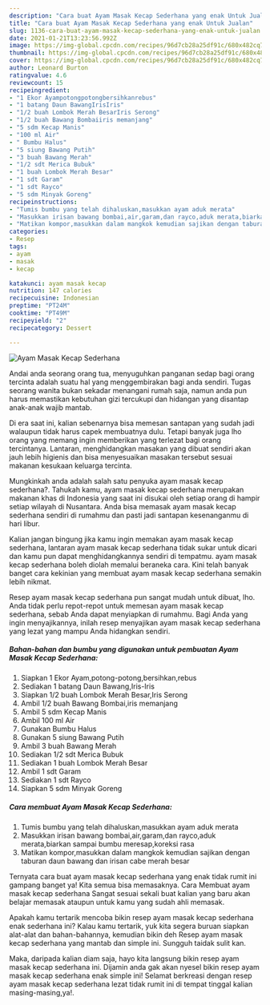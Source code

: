 ```yaml
---
description: "Cara buat Ayam Masak Kecap Sederhana yang enak Untuk Jualan"
title: "Cara buat Ayam Masak Kecap Sederhana yang enak Untuk Jualan"
slug: 1136-cara-buat-ayam-masak-kecap-sederhana-yang-enak-untuk-jualan
date: 2021-01-21T13:23:56.992Z
image: https://img-global.cpcdn.com/recipes/96d7cb28a25df91c/680x482cq70/ayam-masak-kecap-sederhana-foto-resep-utama.jpg
thumbnail: https://img-global.cpcdn.com/recipes/96d7cb28a25df91c/680x482cq70/ayam-masak-kecap-sederhana-foto-resep-utama.jpg
cover: https://img-global.cpcdn.com/recipes/96d7cb28a25df91c/680x482cq70/ayam-masak-kecap-sederhana-foto-resep-utama.jpg
author: Leonard Burton
ratingvalue: 4.6
reviewcount: 15
recipeingredient:
- "1 Ekor Ayampotongpotongbersihkanrebus"
- "1 batang Daun BawangIrisIris"
- "1/2 buah Lombok Merah BesarIris Serong"
- "1/2 buah Bawang Bombaiiris memanjang"
- "5 sdm Kecap Manis"
- "100 ml Air"
- " Bumbu Halus"
- "5 siung Bawang Putih"
- "3 buah Bawang Merah"
- "1/2 sdt Merica Bubuk"
- "1 buah Lombok Merah Besar"
- "1 sdt Garam"
- "1 sdt Rayco"
- "5 sdm Minyak Goreng"
recipeinstructions:
- "Tumis bumbu yang telah dihaluskan,masukkan ayam aduk merata"
- "Masukkan irisan bawang bombai,air,garam,dan rayco,aduk merata,biarkan sampai bumbu meresap,koreksi rasa"
- "Matikan kompor,masukkan dalam mangkok kemudian sajikan dengan taburan daun bawang dan irisan cabe merah besar"
categories:
- Resep
tags:
- ayam
- masak
- kecap

katakunci: ayam masak kecap 
nutrition: 147 calories
recipecuisine: Indonesian
preptime: "PT24M"
cooktime: "PT49M"
recipeyield: "2"
recipecategory: Dessert

---
```



![Ayam Masak Kecap Sederhana](https://img-global.cpcdn.com/recipes/96d7cb28a25df91c/680x482cq70/ayam-masak-kecap-sederhana-foto-resep-utama.jpg)

Andai anda seorang orang tua, menyuguhkan panganan sedap bagi orang tercinta adalah suatu hal yang menggembirakan bagi anda sendiri. Tugas seorang  wanita bukan sekadar menangani rumah saja, namun anda pun harus memastikan kebutuhan gizi tercukupi dan hidangan yang disantap anak-anak wajib mantab.

Di era  saat ini, kalian sebenarnya bisa memesan santapan yang sudah jadi walaupun tidak harus capek membuatnya dulu. Tetapi banyak juga lho orang yang memang ingin memberikan yang terlezat bagi orang tercintanya. Lantaran, menghidangkan masakan yang dibuat sendiri akan jauh lebih higienis dan bisa menyesuaikan masakan tersebut sesuai makanan kesukaan keluarga tercinta. 



Mungkinkah anda adalah salah satu penyuka ayam masak kecap sederhana?. Tahukah kamu, ayam masak kecap sederhana merupakan makanan khas di Indonesia yang saat ini disukai oleh setiap orang di hampir setiap wilayah di Nusantara. Anda bisa memasak ayam masak kecap sederhana sendiri di rumahmu dan pasti jadi santapan kesenanganmu di hari libur.

Kalian jangan bingung jika kamu ingin memakan ayam masak kecap sederhana, lantaran ayam masak kecap sederhana tidak sukar untuk dicari dan kamu pun dapat menghidangkannya sendiri di tempatmu. ayam masak kecap sederhana boleh diolah memalui beraneka cara. Kini telah banyak banget cara kekinian yang membuat ayam masak kecap sederhana semakin lebih nikmat.

Resep ayam masak kecap sederhana pun sangat mudah untuk dibuat, lho. Anda tidak perlu repot-repot untuk memesan ayam masak kecap sederhana, sebab Anda dapat menyiapkan di rumahmu. Bagi Anda yang ingin menyajikannya, inilah resep menyajikan ayam masak kecap sederhana yang lezat yang mampu Anda hidangkan sendiri.

<!--inarticleads1-->

##### Bahan-bahan dan bumbu yang digunakan untuk pembuatan Ayam Masak Kecap Sederhana:

1. Siapkan 1 Ekor Ayam,potong-potong,bersihkan,rebus
1. Sediakan 1 batang Daun Bawang,Iris-Iris
1. Siapkan 1/2 buah Lombok Merah Besar,Iris Serong
1. Ambil 1/2 buah Bawang Bombai,iris memanjang
1. Ambil 5 sdm Kecap Manis
1. Ambil 100 ml Air
1. Gunakan  Bumbu Halus
1. Gunakan 5 siung Bawang Putih
1. Ambil 3 buah Bawang Merah
1. Sediakan 1/2 sdt Merica Bubuk
1. Sediakan 1 buah Lombok Merah Besar
1. Ambil 1 sdt Garam
1. Sediakan 1 sdt Rayco
1. Siapkan 5 sdm Minyak Goreng




<!--inarticleads2-->

##### Cara membuat Ayam Masak Kecap Sederhana:

1. Tumis bumbu yang telah dihaluskan,masukkan ayam aduk merata
1. Masukkan irisan bawang bombai,air,garam,dan rayco,aduk merata,biarkan sampai bumbu meresap,koreksi rasa
1. Matikan kompor,masukkan dalam mangkok kemudian sajikan dengan taburan daun bawang dan irisan cabe merah besar




Ternyata cara buat ayam masak kecap sederhana yang enak tidak rumit ini gampang banget ya! Kita semua bisa memasaknya. Cara Membuat ayam masak kecap sederhana Sangat sesuai sekali buat kalian yang baru akan belajar memasak ataupun untuk kamu yang sudah ahli memasak.

Apakah kamu tertarik mencoba bikin resep ayam masak kecap sederhana enak sederhana ini? Kalau kamu tertarik, yuk kita segera buruan siapkan alat-alat dan bahan-bahannya, kemudian bikin deh Resep ayam masak kecap sederhana yang mantab dan simple ini. Sungguh taidak sulit kan. 

Maka, daripada kalian diam saja, hayo kita langsung bikin resep ayam masak kecap sederhana ini. Dijamin anda gak akan nyesel bikin resep ayam masak kecap sederhana enak simple ini! Selamat berkreasi dengan resep ayam masak kecap sederhana lezat tidak rumit ini di tempat tinggal kalian masing-masing,ya!.

